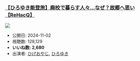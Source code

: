 ### [【ひろゆき能登旅】廃校で暮らす人々…なぜ？故郷へ思い【ReHacQ】](https://www.youtube.com/watch?v=BHQnrFS9cBY)
[![](https://img.youtube.com/vi/BHQnrFS9cBY/sddefault.jpg)](https://www.youtube.com/watch?v=BHQnrFS9cBY)
-   公開日: 2024-11-02
-   視聴数: 128,129
-   **いいね数: 2,680**
-   出演者: [ひげおやじ](/rehacq_fan/people/ひげおやじ "wikilink"), [ひろゆき](/rehacq_fan/people/ひろゆき "wikilink")
